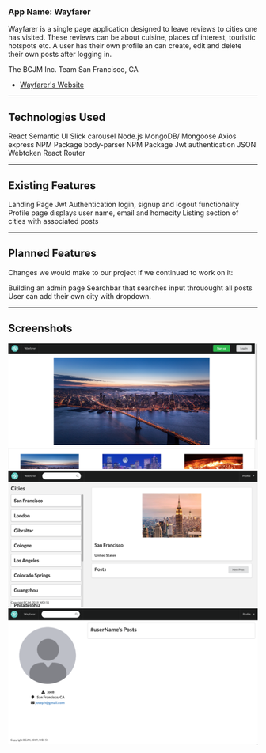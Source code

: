 ### App Name: Wayfarer
Wayfarer is a single page application designed to leave reviews to cities one has visited. These reviews can be about cuisine, places of interest, touristic hotspots etc. A user has their own profile an can create, edit and delete their own posts after logging in.

The BCJM Inc. Team San Francisco, CA

- [Wayfarer's Website](https://fathomless-crag-64869.herokuapp.com)

***

## Technologies Used
React
Semantic UI
Slick carousel
Node.js
MongoDB/ Mongoose
Axios
express NPM Package
body-parser NPM Package
Jwt authentication
JSON Webtoken
React Router

***

## Existing Features

Landing Page
Jwt Authentication
login, signup and logout functionality
Profile page displays user name, email and homecity
Listing section of cities with associated posts

***

## Planned Features
Changes we would make to our project if we continued to work on it:

Building an admin page
Searchbar that searches input throuought all posts
User can add their own city with dropdown.

***

## Screenshots

![ Alt Text](/public/images/Wayfarer_landing.png)
![ Alt Text](/public/images/Wayfarer_listing.png)
![ Alt Text](/public/images/Wayfarer_profile.png)
